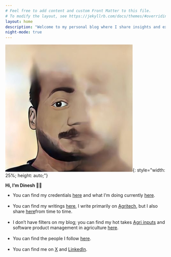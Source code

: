```yaml
---
# Feel free to add content and custom Front Matter to this file.
# To modify the layout, see https://jekyllrb.com/docs/themes/#overriding-theme-defaults
layout: home
description: "Welcome to my personal blog where I share insights and experiences."
night-mode: true
---
```

![itsme](dinesh.jpg){: style="width: 25%; height: auto;"}<br>

**Hi, I’m Dinesh 👋🏻**

- You can find my credentials [here]({{site.baseurl}}/about/) and what I’m doing currently [here]({{site.baseurl}}/what_im_doin_now/).<br><br>
- You can find my writings [here](/blog/), I write primarily on [Agritech](/agriculture/), but I also share [here](/random_musings/)from time to time.<br><br>
- I don’t have filters on my blog; you can find my hot takes [Agri inputs](/agri_inputs/) and software product management in agriculture [here](/product_management_posts/).<br><br>
- You can find the people I follow [here]({{site.baseurl}}/people_i_follow/).<br><br>
- You can find me on [X](https://twitter.com/din8sh) and [LinkedIn](https://linkedin.com/in/din8sh).<br><br>

